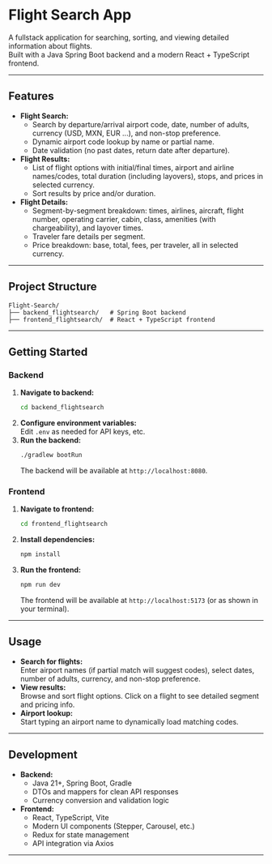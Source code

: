 # Flight Search App

A fullstack application for searching, sorting, and viewing detailed information about flights.  
Built with a Java Spring Boot backend and a modern React + TypeScript frontend.

---

## Features

- **Flight Search:**
  - Search by departure/arrival airport code, date, number of adults, currency (USD, MXN, EUR ...), and non-stop preference.
  - Dynamic airport code lookup by name or partial name.
  - Date validation (no past dates, return date after departure).
- **Flight Results:**
  - List of flight options with initial/final times, airport and airline names/codes, total duration (including layovers), stops, and prices in selected currency.
  - Sort results by price and/or duration.
- **Flight Details:**
  - Segment-by-segment breakdown: times, airlines, aircraft, flight number, operating carrier, cabin, class, amenities (with chargeability), and layover times.
  - Traveler fare details per segment.
  - Price breakdown: base, total, fees, per traveler, all in selected currency.

---

## Project Structure

```
Flight-Search/
├── backend_flightsearch/   # Spring Boot backend
├── frontend_flightsearch/  # React + TypeScript frontend
```

---

## Getting Started

### Backend

1. **Navigate to backend:**
   ```bash
   cd backend_flightsearch
   ```
2. **Configure environment variables:**  
   Edit `.env` as needed for API keys, etc.
3. **Run the backend:**
   ```bash
   ./gradlew bootRun
   ```
   The backend will be available at `http://localhost:8080`.

### Frontend

1. **Navigate to frontend:**
   ```bash
   cd frontend_flightsearch
   ```
2. **Install dependencies:**
   ```bash
   npm install
   ```
3. **Run the frontend:**
   ```bash
   npm run dev
   ```
   The frontend will be available at `http://localhost:5173` (or as shown in your terminal).

---

## Usage

- **Search for flights:**  
  Enter airport names (if partial match will suggest codes), select dates, number of adults, currency, and non-stop preference.
- **View results:**  
  Browse and sort flight options. Click on a flight to see detailed segment and pricing info.
- **Airport lookup:**  
  Start typing an airport name to dynamically load matching codes.

---

## Development

- **Backend:**
  - Java 21+, Spring Boot, Gradle
  - DTOs and mappers for clean API responses
  - Currency conversion and validation logic
- **Frontend:**
  - React, TypeScript, Vite
  - Modern UI components (Stepper, Carousel, etc.)
  - Redux for state management
  - API integration via Axios

---
